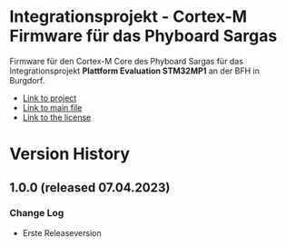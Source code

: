 # Integrationsprojekt - Cortex-M Firmware für das Phyboard Sargas
Firmware für den Cortex-M Core des Phyboard Sargas für das Integrationsprojekt **Plattform Evaluation STM32MP1** an der BFH in Burgdorf.  

- [Link to project](D:\Projects\BFH\Integrationsprojekt\PhyboardSargas\STM32MP1\Projects\STM32MP15-phyBOARD-Sargas\Applications\OpenAMP\OpenAMP_TTY_echo\STM32CubeIDE\CM4c)  
- [Link to main file](STM32MP1\Projects\STM32MP15-phyBOARD-Sargas\Applications\OpenAMP\OpenAMP_TTY_echo\Src\main.c)
- [Link to the license](STM32MP1\License.md)
# Version History

## 1.0.0 (released 07.04.2023)
### Change Log
- Erste Releaseversion